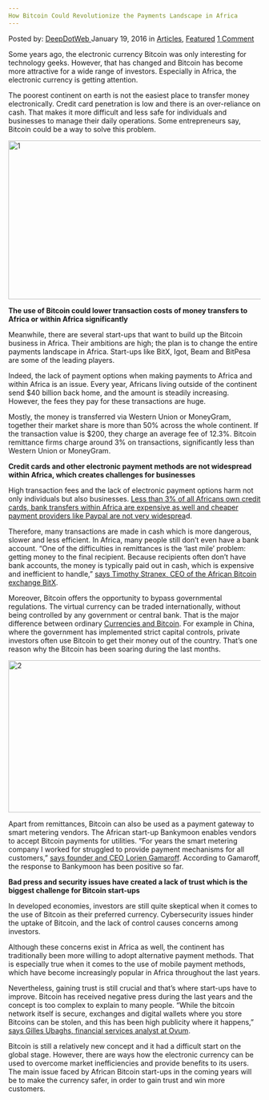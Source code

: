 ```yaml
---
How Bitcoin Could Revolutionize the Payments Landscape in Africa
---
```

<article class="post-listing post-12970 post type-post status-publish format-standard has-post-thumbnail hentry category-articles category-deepdot-news tag-africa tag-bitcoin tag-landscape tag-payments tag-revolutionize">
    <div class="post-inner">
    <p class="post-meta">
    <span>Posted by: <a href="https://www.deepdotweb.com/author/admin/" title="">DeepDotWeb </a></span>
    <span>January 19, 2016</span>
    <span>in <a href="https://www.deepdotweb.com/category/articles/" rel="category tag">Articles</a>, <a href="https://www.deepdotweb.com/category/deepdot-news/" rel="category tag">Featured</a></span>
    <span><a href="https://www.deepdotweb.com/2016/01/19/how-bitcoin-could-revolutionize-the-payments-landscape-in-africa/#comments">1 Comment</a></span>
    </p>
    <div class="clear"></div>
    <div class="entry">
    <p>Some years ago, the electronic currency Bitcoin was only interesting for technology geeks. However, that has changed and Bitcoin has become more attractive for a wide range of investors. Especially in Africa, the electronic currency is getting attention.</p>
    <p>The poorest continent on earth is not the easiest place to transfer money electronically. Credit card penetration is low and there is an over-reliance on cash. That makes it more difficult and less safe for individuals and businesses to manage their daily operations. Some entrepreneurs say, Bitcoin could be a way to solve this problem.</p>
    <p><img class="aligncenter size-full wp-image-12971" src="https://www.deepdotweb.com/wp-content/uploads/2016/01/1.png" alt="1" width="1281" height="317" srcset="https://www.deepdotweb.com/wp-content/uploads/2016/01/1.png 1281w, https://www.deepdotweb.com/wp-content/uploads/2016/01/1-300x74.png 300w, https://www.deepdotweb.com/wp-content/uploads/2016/01/1-1024x253.png 1024w" sizes="(max-width: 1281px) 100vw, 1281px" /></p>
    <p><strong>The use of Bitcoin could lower transaction costs of money transfers to Africa or within Africa significantly</strong></p>
    <p>Meanwhile, there are several start-ups that want to build up the Bitcoin business in Africa. Their ambitions are high; the plan is to change the entire payments landscape in Africa. Start-ups like BitX, Igot, Beam and BitPesa are some of the leading players.</p>
    <p>Indeed, the lack of payment options when making payments to Africa and within Africa is an issue. Every year, Africans living outside of the continent send $40 billion back home, and the amount is steadily increasing. However, the fees they pay for these transactions are huge.</p>
    <p>Mostly, the money is transferred via Western Union or MoneyGram, together their market share is more than 50% across the whole continent. If the transaction value is $200, they charge an average fee of 12.3%. Bitcoin remittance firms charge around 3% on transactions, significantly less than Western Union or MoneyGram.</p>
    <p><strong>Credit cards and other electronic payment methods are not widespread within Africa, which creates challenges for businesses</strong></p>
    <p>High transaction fees and the lack of electronic payment options harm not only individuals but also businesses. <a href="http://disrupt-africa.com/2015/10/can-bitcoin-find-its-niche-in-africa/">Less than 3% of all Africans own credit cards, bank transfers within Africa are expensive as well and cheaper payment providers like Paypal are not very widesprea</a>d.</p>
    <p>Therefore, many transactions are made in cash which is more dangerous, slower and less efficient. In Africa, many people still don&#8217;t even have a bank account. “One of the difficulties in remittances is the ‘last mile’ problem: getting money to the final recipient. Because recipients often don’t have bank accounts, the money is typically paid out in cash, which is expensive and inefficient to handle,” <a href="http://thenextweb.com/africa/2015/04/13/how-bitcoin-could-revolutionize-remittance-in-africa/#gref">says Timothy Stranex, CEO of the African Bitcoin exchange BitX</a>.</p>
    <p>Moreover, Bitcoin offers the opportunity to bypass governmental regulations. The virtual currency can be traded internationally, without being controlled by any government or central bank. That is the major difference between ordinary <a href="https://bancdebinary.com/binary-options-trading/what-are-binary-options/">Currencies and Bitcoin</a>. For example in China, where the government has implemented strict capital controls, private investors often use Bitcoin to get their money out of the country. That&#8217;s one reason why the Bitcoin has been soaring during the last months.</p>
    <p><img class="aligncenter size-full wp-image-12972" src="https://www.deepdotweb.com/wp-content/uploads/2016/01/2.png" alt="2" width="1279" height="304" srcset="https://www.deepdotweb.com/wp-content/uploads/2016/01/2.png 1279w, https://www.deepdotweb.com/wp-content/uploads/2016/01/2-300x71.png 300w, https://www.deepdotweb.com/wp-content/uploads/2016/01/2-1024x243.png 1024w" sizes="(max-width: 1279px) 100vw, 1279px" /></p>
    <p>Apart from remittances, Bitcoin can also be used as a payment gateway to smart metering vendors. The African start-up Bankymoon enables vendors to accept Bitcoin payments for utilities. “For years the smart metering company I worked for struggled to provide payment mechanisms for all customers,” <a href="http://disrupt-africa.com/2015/05/funny-name-futuristic-vision-bankymoon-on-bitcoin/">says founder and CEO Lorien Gamaroff</a>. According to Gamaroff, the response to Bankymoon has been positive so far.</p>
    <p><strong>Bad press and security issues have created a lack of trust which is the biggest challenge for Bitcoin start-ups</strong></p>
    <p>In developed economies, investors are still quite skeptical when it comes to the use of Bitcoin as their preferred currency. Cybersecurity issues hinder the uptake of Bitcoin, and the lack of control causes concerns among investors.</p>
    <p>Although these concerns exist in Africa as well, the continent has traditionally been more willing to adopt alternative payment methods. That is especially true when it comes to the use of mobile payment methods, which have become increasingly popular in Africa throughout the last years.</p>
    <p>Nevertheless, gaining trust is still crucial and that&#8217;s where start-ups have to improve. Bitcoin has received negative press during the last years and the concept is too complex to explain to many people. “While the bitcoin network itself is secure, exchanges and digital wallets where you store Bitcoins can be stolen, and this has been high publicity where it happens,” <a href="http://disrupt-africa.com/2015/10/can-bitcoin-find-its-niche-in-africa/">says Gilles Ubaghs, financial services analyst at Ovum</a>.</p>
    <p>Bitcoin is still a relatively new concept and it had a difficult start on the global stage. However, there are ways how the electronic currency can be used to overcome market inefficiencies and provide benefits to its users. The main issue faced by African Bitcoin start-ups in the coming years will be to make the currency safer, in order to gain trust and win more customers.</p>
    </div>
    <span style="display:none"><a href="https://www.deepdotweb.com/tag/africa/" rel="tag">africa</a> <a href="https://www.deepdotweb.com/tag/bitcoin/" rel="tag">bitcoin</a> <a href="https://www.deepdotweb.com/tag/landscape/" rel="tag">landscape</a> <a href="https://www.deepdotweb.com/tag/payments/" rel="tag">payments</a> <a href="https://www.deepdotweb.com/tag/revolutionize/" rel="tag">revolutionize</a></span> <span style="display:none" class="updated">2016-01-19</span>
    <div style="display:none" class="vcard author" itemprop="author" itemscope itemtype="http://schema.org/Person"><strong class="fn" itemprop="name"><a href="https://www.deepdotweb.com/author/admin/" title="Posts by DeepDotWeb" rel="author">DeepDotWeb</a></strong></div>
    </div>
</article>

